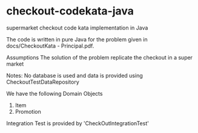 # checkout-codekata-java
supermarket checkout code kata implementation in Java



The code is written in pure Java for the problem given in docs/CheckoutKata - Principal.pdf. 

Assumptions
 The solution of the problem replicate the checkout in  a super market

Notes: 
 No database is used and data is provided using CheckoutTestDataRepository

We have the following Domain Objects
 1) Item
 2) Promotion

Integration Test is provided by 'CheckOutIntegrationTest'


